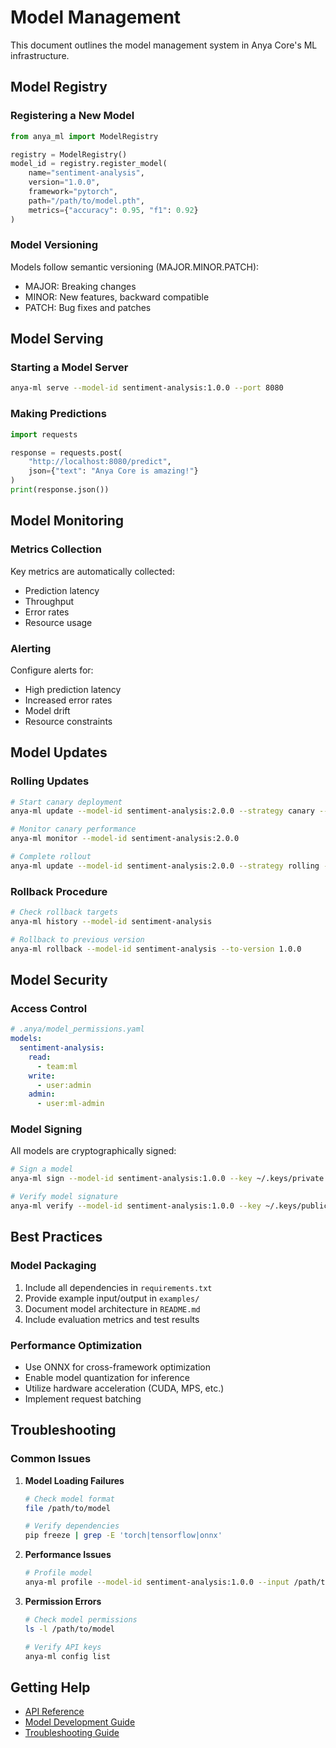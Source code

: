 # Model Management

This document outlines the model management system in Anya Core's ML infrastructure.

## Model Registry

### Registering a New Model

```python
from anya_ml import ModelRegistry

registry = ModelRegistry()
model_id = registry.register_model(
    name="sentiment-analysis",
    version="1.0.0",
    framework="pytorch",
    path="/path/to/model.pth",
    metrics={"accuracy": 0.95, "f1": 0.92}
)
```

### Model Versioning

Models follow semantic versioning (MAJOR.MINOR.PATCH):
- MAJOR: Breaking changes
- MINOR: New features, backward compatible
- PATCH: Bug fixes and patches

## Model Serving

### Starting a Model Server

```bash
anya-ml serve --model-id sentiment-analysis:1.0.0 --port 8080
```

### Making Predictions

```python
import requests

response = requests.post(
    "http://localhost:8080/predict",
    json={"text": "Anya Core is amazing!"}
)
print(response.json())
```

## Model Monitoring

### Metrics Collection

Key metrics are automatically collected:
- Prediction latency
- Throughput
- Error rates
- Resource usage

### Alerting

Configure alerts for:
- High prediction latency
- Increased error rates
- Model drift
- Resource constraints

## Model Updates

### Rolling Updates

```bash
# Start canary deployment
anya-ml update --model-id sentiment-analysis:2.0.0 --strategy canary --percentage 10

# Monitor canary performance
anya-ml monitor --model-id sentiment-analysis:2.0.0

# Complete rollout
anya-ml update --model-id sentiment-analysis:2.0.0 --strategy rolling --batch-size 20%
```

### Rollback Procedure

```bash
# Check rollback targets
anya-ml history --model-id sentiment-analysis

# Rollback to previous version
anya-ml rollback --model-id sentiment-analysis --to-version 1.0.0
```

## Model Security

### Access Control

```yaml
# .anya/model_permissions.yaml
models:
  sentiment-analysis:
    read:
      - team:ml
    write:
      - user:admin
    admin:
      - user:ml-admin
```

### Model Signing

All models are cryptographically signed:
```bash
# Sign a model
anya-ml sign --model-id sentiment-analysis:1.0.0 --key ~/.keys/private.pem

# Verify model signature
anya-ml verify --model-id sentiment-analysis:1.0.0 --key ~/.keys/public.pem
```

## Best Practices

### Model Packaging

1. Include all dependencies in `requirements.txt`
2. Provide example input/output in `examples/`
3. Document model architecture in `README.md`
4. Include evaluation metrics and test results

### Performance Optimization

- Use ONNX for cross-framework optimization
- Enable model quantization for inference
- Utilize hardware acceleration (CUDA, MPS, etc.)
- Implement request batching

## Troubleshooting

### Common Issues

1. **Model Loading Failures**
   ```bash
   # Check model format
   file /path/to/model
   
   # Verify dependencies
   pip freeze | grep -E 'torch|tensorflow|onnx'
   ```

2. **Performance Issues**
   ```bash
   # Profile model
   anya-ml profile --model-id sentiment-analysis:1.0.0 --input /path/to/test_data.json
   ```

3. **Permission Errors**
   ```bash
   # Check model permissions
   ls -l /path/to/model
   
   # Verify API keys
   anya-ml config list
   ```

## Getting Help

- [API Reference](https://docs.anya.org/ml/api)
- [Model Development Guide](https://docs.anya.org/ml/development)
- [Troubleshooting Guide](https://docs.anya.org/ml/troubleshooting)
